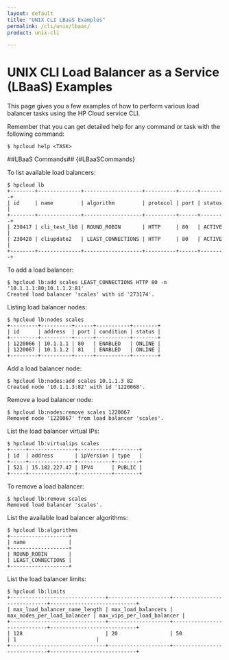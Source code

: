 ```yaml
---
layout: default
title: "UNIX CLI LBaaS Examples"
permalink: /cli/unix/lbaas/
product: unix-cli

---
```

# UNIX CLI Load Balancer as a Service (LBaaS) Examples

This page gives you a few examples of how to perform various load balancer tasks using the HP Cloud service CLI.

Remember that you can get detailed help for any command or task with the following command:

    $ hpcloud help <TASK>

##LBaaS Commands## {#LBaaSCommands}

To list available load balancers:

    $ hpcloud lb
    +--------+--------------+-------------------+----------+------+--------+
    | id     | name         | algorithm         | protocol | port | status |
    +--------+--------------+-------------------+----------+------+--------+
    | 230417 | cli_test_lb8 | ROUND_ROBIN       | HTTP     | 80   | ACTIVE |
    | 230420 | cliupdate2   | LEAST_CONNECTIONS | HTTP     | 80   | ACTIVE |
    +--------+--------------+-------------------+----------+------+--------+

To add a load balancer:

    $ hpcloud lb:add scales LEAST_CONNECTIONS HTTP 80 -n '10.1.1.1:80;10.1.1.2:81'
    Created load balancer 'scales' with id '273174'.


Listing load balancer nodes:

    $ hpcloud lb:nodes scales
    +---------+----------+------+-----------+--------+
    | id      | address  | port | condition | status |
    +---------+----------+------+-----------+--------+
    | 1220066 | 10.1.1.1 | 80   | ENABLED   | ONLINE |
    | 1220067 | 10.1.1.2 | 81   | ENABLED   | ONLINE |
    +---------+----------+------+-----------+--------+


Add a load balancer node:

    $ hpcloud lb:nodes:add scales 10.1.1.3 82
    Created node '10.1.1.3:82' with id '1220068'.


Remove a load balancer node:

    $ hpcloud lb:nodes:remove scales 1220067
    Removed node '1220067' from load balancer 'scales'.
    

List the load balancer virtual IPs:

    $ hpcloud lb:virtualips scales
    +-----+---------------+-----------+--------+
    | id  | address       | ipVersion | type   |
    +-----+---------------+-----------+--------+
    | 521 | 15.182.227.47 | IPV4      | PUBLIC |
    +-----+---------------+-----------+--------+

To remove a load balancer:

    $ hpcloud lb:remove scales
    Removed load balancer 'scales'.

List the available load balancer algorithms:

    $ hpcloud lb:algorithms
    +-------------------+
    | name              |
    +-------------------+
    | ROUND_ROBIN       |
    | LEAST_CONNECTIONS |
    +-------------------+

List the load balancer limits:

    $ hpcloud lb:limits
    +-------------------------------+--------------------+-----------------------------+----------------------------+
    | max_load_balancer_name_length | max_load_balancers | max_nodes_per_load_balancer | max_vips_per_load_balancer |
    +-------------------------------+--------------------+-----------------------------+----------------------------+
    | 128                           | 20                 | 50                          | 1                          |
    +-------------------------------+--------------------+-----------------------------+----------------------------+

